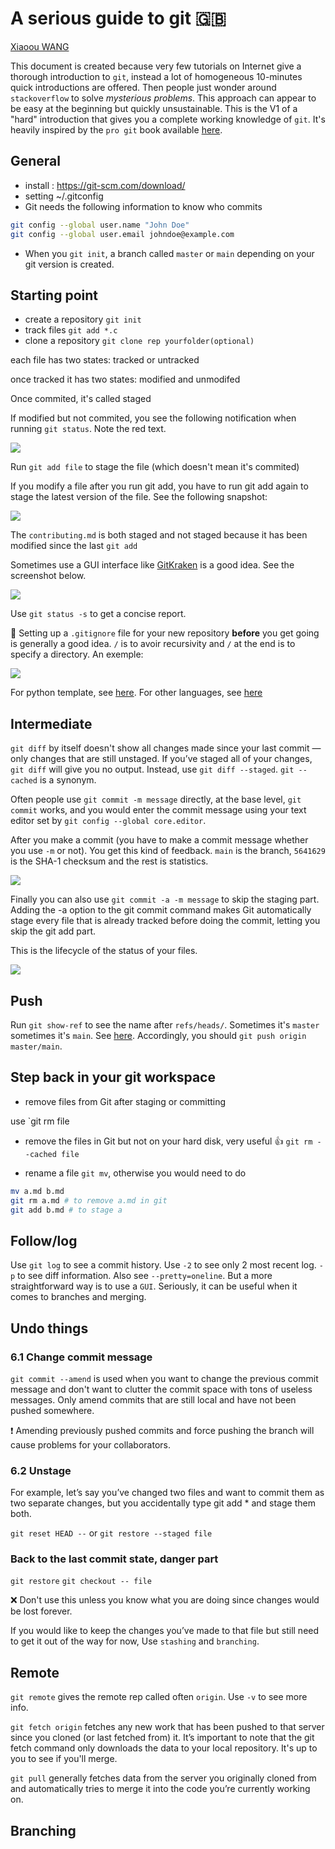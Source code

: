 # A serious guide to git 🇬🇧

[Xiaoou WANG](https://https://scholar.google.fr/citations?user=vKAMMpwAAAAJ&hl=en)

This document is created because very few tutorials on Internet give a thorough introduction to `git`, instead a lot of homogeneous 10-minutes quick introductions are offered. Then people just wonder around `stackoverflow` to solve _mysterious problems_. This approach can appear to be easy at the beginning but quickly unsustainable. This is the V1 of a "hard" introduction that gives you a complete working knowledge of `git`. It's heavily inspired by the `pro git` book available [here](https://git-scm.com/book/en/v2).

## General

- install : https://git-scm.com/download/
- setting ~/.gitconfig
- Git needs the following information to know who commits

```bash
git config --global user.name "John Doe"
git config --global user.email johndoe@example.com
```

- When you `git init`, a branch called `master` or `main` depending on your git version is created.

## Starting point

- create a repository
  `git init`
- track files
  `git add *.c`
- clone a repository
  `git clone rep yourfolder(optional)`

each file has two states: tracked or untracked

once tracked it has two states: modified and unmodifed

Once commited, it's called staged

If modified but not commited, you see the following notification when running `git status`. Note the red text.

![](img/pro_git/2021-01-21-20-06-42.png)

Run `git add file` to stage the file (which doesn't mean it's commited)

If you modify a file after you run git add, you have to run git add again to stage the latest version of the file. See the following snapshot:

![](img/pro_git/2021-01-21-20-10-21.png)

The `contributing.md` is both staged and not staged because it has been modified since the last `git add`

Sometimes use a GUI interface like [GitKraken](https://www.gitkraken.com/) is a good idea. See the screenshot below.

![](img/pro_git/2021-01-21-20-29-24.png)

Use `git status -s` to get a concise report.

💯 Setting up a `.gitignore` file for your new repository **before** you get going is generally a good idea. `/` is to avoir recursivity and `/` at the end is to specify a directory. An exemple:

![](img/pro_git/2021-01-21-20-16-05.png)

For python template, see [here](https://github.com/github/gitignore/blob/master/Python.gitignore). For other languages, see [here](https://github.com/github/gitignore)

## Intermediate

`git diff` by itself doesn't show all changes made since your last commit — only changes that are still unstaged. If you’ve staged all of your changes, `git diff` will give you no output. Instead, use `git diff --staged`. `git --cached` is a synonym.

Often people use `git commit -m message` directly, at the base level, `git commit` works, and you would enter the commit message using your text editor set by `git config --global core.editor`.

After you make a commit (you have to make a commit message whether you use `-m` or not). You get this kind of feedback. `main` is the branch, `5641629` is the SHA-1 checksum and the rest is statistics.

![](img/pro_git/2021-01-21-20-34-47.png)

Finally you can also use `git commit -a -m message` to skip the staging part. Adding the -a option to the git commit command makes Git automatically stage every file that is already tracked before doing the commit, letting you skip the git add part.

This is the lifecycle of the status of your files.

![](img/pro_git/2021-01-21-20-39-55.png)

## Push

Run `git show-ref` to see the name after `refs/heads/`. Sometimes it's `master` sometimes it's `main`. See [here](https://stackoverflow.com/questions/4181861/message-src-refspec-master-does-not-match-any-when-pushing-commits-in-git). Accordingly, you should `git push origin master/main`.

## Step back in your git workspace

- remove files from Git after staging or committing

use `git rm file

- remove the files in Git but not on your hard disk, very useful 👍
  `git rm --cached file`

- rename a file `git mv`, otherwise you would need to do

```bash
mv a.md b.md
git rm a.md # to remove a.md in git
git add b.md # to stage a
```

## Follow/log

Use `git log` to see a commit history. Use `-2` to see only 2 most recent log. `-p` to see diff information. Also see `--pretty=oneline`. But a more straightforward way is to use a `GUI`. Seriously, it can be useful when it comes to branches and merging.

## Undo things

### 6.1 Change commit message

`git commit --amend` is used when you want to change the previous commit message and don't want to clutter the commit space with tons of useless messages. Only amend commits that are still local and have not been pushed somewhere.

❗️ Amending previously pushed commits and force pushing the branch will cause problems for your collaborators.

### 6.2 Unstage

For example, let’s say you’ve changed two files and want to commit them as two separate changes, but you accidentally type git add \* and stage them both.

`git reset HEAD --` or `git restore --staged file`

### Back to the last commit state, danger part

`git restore` `git checkout -- file`

:x: Don't use this unless you know what you are doing since changes would be lost forever.

If you would like to keep the changes you’ve made to that file but still need to get it out of the way for now, Use `stashing` and `branching`.

## Remote

`git remote` gives the remote rep called often `origin`. Use `-v` to see more info.

`git fetch origin` fetches any new work that has been pushed to that server since you cloned (or last fetched from) it. It’s important to note that the git fetch command only downloads the data to your local repository. It's up to you to see if you'll merge.

`git pull` generally fetches data from the server you originally cloned from and automatically tries to merge it into the code you’re currently working on.

## Branching